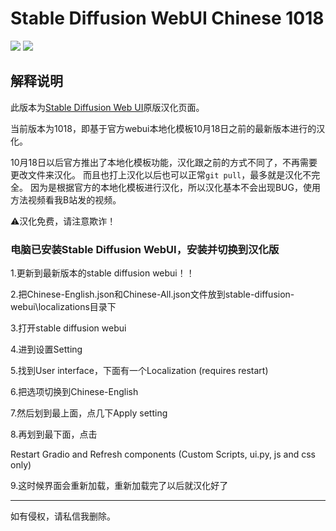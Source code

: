 # Stable Diffusion WebUI Chinese 1018

[![](https://img.shields.io/badge/Telegram-B站主页-purple)](https://space.bilibili.com/22970812)
[![](https://img.shields.io/badge/Telegram-交流群-purple)](https://jq.qq.com/?_wv=1027&k=wEbRm1eU)

## 解释说明

此版本为[Stable Diffusion Web UI](https://github.com/AUTOMATIC1111/stable-diffusion-webui)原版汉化页面。

当前版本为1018，即基于官方webui本地化模板10月18日之前的最新版本进行的汉化。

10月18日以后官方推出了本地化模板功能，汉化跟之前的方式不同了，不再需要更改文件来汉化。
而且也打上汉化以后也可以正常`git pull`，最多就是汉化不完全。
因为是根据官方的本地化模板进行汉化，所以汉化基本不会出现BUG，使用方法视频看我B站发的视频。

⚠️汉化免费，请注意欺诈！


### 电脑已安装Stable Diffusion WebUI，安装并切换到汉化版

1.更新到最新版本的stable diffusion webui！！

2.把Chinese-English.json和Chinese-All.json文件放到stable-diffusion-webui\localizations目录下

3.打开stable diffusion webui

4.进到设置Setting

5.找到User interface，下面有一个Localization (requires restart)

6.把选项切换到Chinese-English

7.然后划到最上面，点几下Apply setting

8.再划到最下面，点击

Restart Gradio and Refresh components (Custom Scripts, ui.py, js and css only)

9.这时候界面会重新加载，重新加载完了以后就汉化好了

---

如有侵权，请私信我删除。




